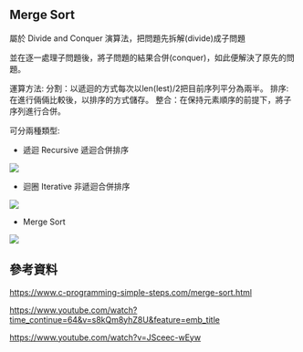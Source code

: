## Merge Sort

屬於 Divide and Conquer 演算法，把問題先拆解(divide)成子問題

並在逐一處理子問題後，將子問題的結果合併(conquer)，如此便解決了原先的問題。

運算方法: 
 分割：以遞迴的方式每次以len(lest)/2把目前序列平分為兩半。
 排序: 在進行倆倆比較後，以排序的方式儲存。
 整合：在保持元素順序的前提下，將子序列進行合併。
 
可分兩種類型: 
 - 遞迴 Recursive 遞迴合併排序
 
 ![](https://imgur.com/u03Ksfh.jpg)

 - 迴圈 Iterative 非遞迴合併排序
 
 ![](https://imgur.com/OboJQEU.jpg)

 - Merge Sort
  
 ![](https://imgur.com/DknXZQA.jpg)

## 參考資料

https://www.c-programming-simple-steps.com/merge-sort.html

https://www.youtube.com/watch?time_continue=64&v=s8kQm8yhZ8U&feature=emb_title

https://www.youtube.com/watch?v=JSceec-wEyw
